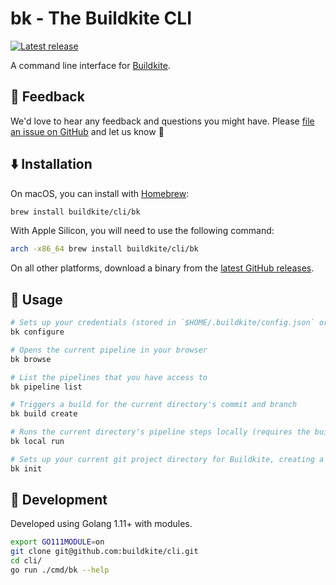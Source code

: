 # bk - The Buildkite CLI

[![Latest release](https://img.shields.io/github/release/buildkite/cli.svg)](https://github.com/buildkite/cli/releases/latest)

A command line interface for [Buildkite](https://buildkite.com/).

## 💬 Feedback

We'd love to hear any feedback and questions you might have. Please [file an issue on GitHub](https://github.com/buildkite/cli/issues) and let us know 💖

## ⬇️ Installation

On macOS, you can install with [Homebrew](https://brew.sh):

```bash
brew install buildkite/cli/bk
````

With Apple Silicon, you will need to use the following command:

```bash
arch -x86_64 brew install buildkite/cli/bk
```

On all other platforms, download a binary from the [latest GitHub releases](https://github.com/buildkite/cli/releases/latest).

## 📄 Usage

```bash
# Sets up your credentials (stored in `$HOME/.buildkite/config.json` or `$BUILDKITE_CLI_CONFIG_FILE`)
bk configure

# Opens the current pipeline in your browser
bk browse

# List the pipelines that you have access to
bk pipeline list

# Triggers a build for the current directory's commit and branch
bk build create

# Runs the current directory's pipeline steps locally (requires the buildkite-agent to be installed)
bk local run

# Sets up your current git project directory for Buildkite, creating a .buildkite/pipeline.yml file, a pipeline in Buildkite, and setting up the webhooks on GitHub or Bitbucket
bk init
```

## 🔨 Development

Developed using Golang 1.11+ with modules.

```bash
export GO111MODULE=on
git clone git@github.com:buildkite/cli.git
cd cli/
go run ./cmd/bk --help
```
